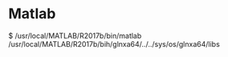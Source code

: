 # Matlab
$ /usr/local/MATLAB/R2017b/bin/matlab /usr/local/MATLAB/R2017b/bih/glnxa64/../../sys/os/glnxa64/libs
